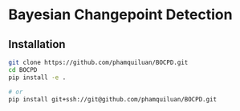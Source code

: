 

Bayesian Changepoint Detection
==============================

## Installation

```bash
git clone https://github.com/phamquiluan/BOCPD.git
cd BOCPD
pip install -e .

# or
pip install git+ssh://git@github.com/phamquiluan/BOCPD.git
```
